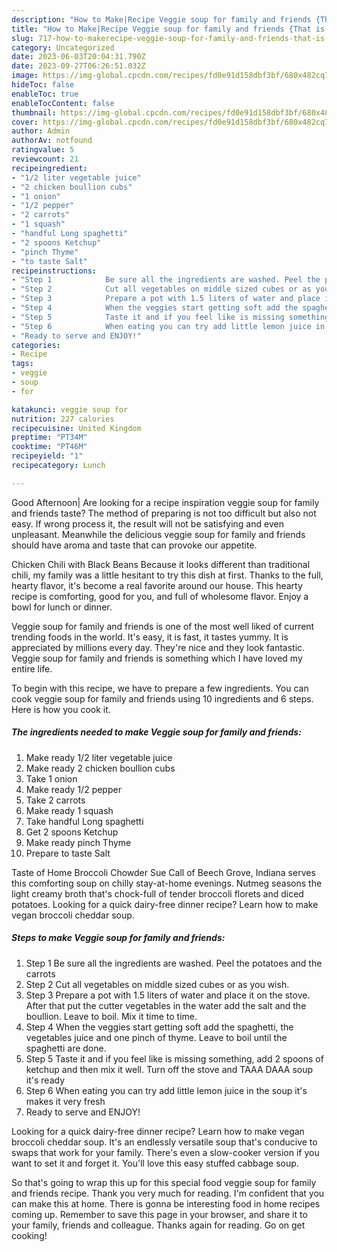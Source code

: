 ```yaml
---
description: "How to Make|Recipe Veggie soup for family and friends {That is Simple"
title: "How to Make|Recipe Veggie soup for family and friends {That is Simple"
slug: 717-how-to-makerecipe-veggie-soup-for-family-and-friends-that-is-simple
category: Uncategorized
date: 2023-06-03T20:04:31.790Z
date: 2023-09-27T06:26:51.032Z
image: https://img-global.cpcdn.com/recipes/fd0e91d158dbf3bf/680x482cq70/veggie-soup-for-family-and-friends-recipe-main-photo.jpg
hideToc: false
enableToc: true
enableTocContent: false
thumbnail: https://img-global.cpcdn.com/recipes/fd0e91d158dbf3bf/680x482cq70/veggie-soup-for-family-and-friends-recipe-main-photo.jpg
cover: https://img-global.cpcdn.com/recipes/fd0e91d158dbf3bf/680x482cq70/veggie-soup-for-family-and-friends-recipe-main-photo.jpg
author: Admin
authorAv: notfound
ratingvalue: 5
reviewcount: 21
recipeingredient:
- "1/2 liter vegetable juice"
- "2 chicken boullion cubs"
- "1 onion"
- "1/2 pepper"
- "2 carrots"
- "1 squash"
- "handful Long spaghetti"
- "2 spoons Ketchup"
- "pinch Thyme"
- "to taste Salt"
recipeinstructions:
- "Step 1            Be sure all the ingredients are washed. Peel the potatoes and the carrots"
- "Step 2            Cut all vegetables on middle sized cubes or as you wish."
- "Step 3            Prepare a pot with 1.5 liters of water and place it on the stove. After that put the cutter vegetables in the water add the salt and the boullion. Leave to boil. Mix it time to time."
- "Step 4            When the veggies start getting soft add the spaghetti, the vegetables juice and one pinch of thyme. Leave to boil until the spaghetti are done."
- "Step 5            Taste it and if you feel like is missing something, add 2 spoons of ketchup and then mix it well. Turn off the stove and TAAA DAAA soup it&#39;s ready"
- "Step 6            When eating you can try add little lemon juice in the soup it&#39;s makes it very fresh"
- "Ready to serve and ENJOY!"
categories:
- Recipe
tags:
- veggie
- soup
- for

katakunci: veggie soup for 
nutrition: 227 calories
recipecuisine: United Kingdom
preptime: "PT34M"
cooktime: "PT46M"
recipeyield: "1"
recipecategory: Lunch

---
```



Good Afternoon| Are looking for a recipe inspiration veggie soup for family and friends taste? The method of preparing is not too difficult but also not easy. If wrong process it, the result will not be satisfying and even unpleasant. Meanwhile the delicious veggie soup for family and friends should have aroma and taste that can provoke our appetite.





Chicken Chili with Black Beans Because it looks different than traditional chili, my family was a little hesitant to try this dish at first. Thanks to the full, hearty flavor, it&#39;s become a real favorite around our house. This hearty recipe is comforting, good for you, and full of wholesome flavor. Enjoy a bowl for lunch or dinner.

Veggie soup for family and friends is one of the most well liked of current trending foods in the world. It's easy, it is fast, it tastes yummy. It is appreciated by millions every day. They're nice and they look fantastic. Veggie soup for family and friends is something which I have loved my entire life.


To begin with this recipe, we have to prepare a few ingredients. You can cook veggie soup for family and friends using 10 ingredients and 6 steps. Here is how you cook it.

<!--inarticleads1-->

##### The ingredients needed to make Veggie soup for family and friends:

1. Make ready 1/2 liter vegetable juice
1. Make ready 2 chicken boullion cubs
1. Take 1 onion
1. Make ready 1/2 pepper
1. Take 2 carrots
1. Make ready 1 squash
1. Take handful Long spaghetti
1. Get 2 spoons Ketchup
1. Make ready pinch Thyme
1. Prepare to taste Salt


Taste of Home Broccoli Chowder Sue Call of Beech Grove, Indiana serves this comforting soup on chilly stay-at-home evenings. Nutmeg seasons the light creamy broth that&#39;s chock-full of tender broccoli florets and diced potatoes. Looking for a quick dairy-free dinner recipe? Learn how to make vegan broccoli cheddar soup. 

<!--inarticleads2-->

##### Steps to make Veggie soup for family and friends:

1. Step 1            Be sure all the ingredients are washed. Peel the potatoes and the carrots
1. Step 2            Cut all vegetables on middle sized cubes or as you wish.
1. Step 3            Prepare a pot with 1.5 liters of water and place it on the stove. After that put the cutter vegetables in the water add the salt and the boullion. Leave to boil. Mix it time to time.
1. Step 4            When the veggies start getting soft add the spaghetti, the vegetables juice and one pinch of thyme. Leave to boil until the spaghetti are done.
1. Step 5            Taste it and if you feel like is missing something, add 2 spoons of ketchup and then mix it well. Turn off the stove and TAAA DAAA soup it&#39;s ready
1. Step 6            When eating you can try add little lemon juice in the soup it&#39;s makes it very fresh
1. Ready to serve and ENJOY!

Looking for a quick dairy-free dinner recipe? Learn how to make vegan broccoli cheddar soup. It&#39;s an endlessly versatile soup that&#39;s conducive to swaps that work for your family. There&#39;s even a slow-cooker version if you want to set it and forget it. You&#39;ll love this easy stuffed cabbage soup. 

So that's going to wrap this up for this special food veggie soup for family and friends recipe. Thank you very much for reading. I'm confident that you can make this at home. There is gonna be interesting food in home recipes coming up. Remember to save this page in your browser, and share it to your family, friends and colleague. Thanks again for reading. Go on get cooking!
